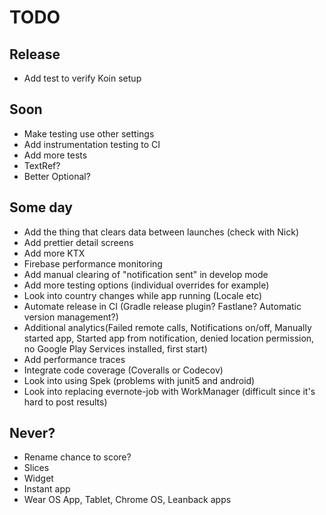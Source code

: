 # TODO

## Release
* Add test to verify Koin setup

## Soon
* Make testing use other settings
* Add instrumentation testing to CI
* Add more tests
* TextRef?
* Better Optional?

## Some day
* Add the thing that clears data between launches (check with Nick)
* Add prettier detail screens
* Add more KTX
* Firebase performance monitoring
* Add manual clearing of "notification sent" in develop mode
* Add more testing options (individual overrides for example)
* Look into country changes while app running (Locale etc)
* Automate release in CI (Gradle release plugin? Fastlane? Automatic version management?)
* Additional analytics(Failed remote calls, Notifications on/off, Manually started app, Started app from notification, denied location permission, no Google Play Services installed, first start)
* Add performance traces
* Integrate code coverage (Coveralls or Codecov)
* Look into using Spek (problems with junit5 and android)
* Look into replacing evernote-job with WorkManager (difficult since it's hard to post results)

## Never?
* Rename chance to score?
* Slices
* Widget
* Instant app
* Wear OS App, Tablet, Chrome OS, Leanback apps
